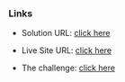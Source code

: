 ### Links

- Solution URL: [click here](https://github.com/weldu0/Frontend-Mentor-Challenges-Collection/results-summary-component)

- Live Site URL: [click here](https://weldu0.github.io/Frontend-Mentor-Challenges-Collection/results-summary-component)

- The challenge: [click here](https://www.frontendmentor.io/challenges/results-summary-component-CE_K6s0maV)
